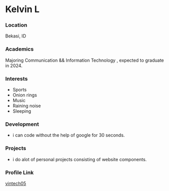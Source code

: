 # Kelvin L

### Location

Bekasi, ID

### Academics

Majoring Communication && Information Technology , expected to graduate in 2024.

### Interests

- Sports
- Onion rings
- Music
- Raining noise
- Sleeping

### Development

- i can code without the help of google for 30 seconds. 

### Projects

- i do alot of personal projects consisting of website components.

### Profile Link

[vintech05](https://github.com/vintech05)